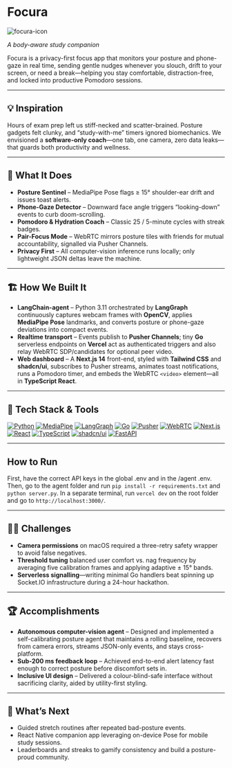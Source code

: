 # **Focura**  
![focura-icon](https://github.com/user-attachments/assets/d8c01bb0-e3b2-4bb7-a228-90311fdf15f3)

*A body-aware study companion*

Focura is a privacy-first focus app that monitors your posture and phone-gaze in real time, sending gentle nudges whenever you slouch, drift to your screen, or need a break—helping you stay comfortable, distraction-free, and locked into productive Pomodoro sessions.

---

## 💡 Inspiration  
Hours of exam prep left us stiff-necked and scatter-brained. Posture gadgets felt clunky, and “study-with-me” timers ignored biomechanics. We envisioned a **software-only coach**—one tab, one camera, zero data leaks—that guards both productivity and wellness.

---

## 🎯 What It Does  
* **Posture Sentinel** – MediaPipe Pose flags ≥ 15° shoulder-ear drift and issues toast alerts.  
* **Phone-Gaze Detector** – Downward face angle triggers “looking-down” events to curb doom-scrolling.  
* **Pomodoro & Hydration Coach** – Classic 25 / 5-minute cycles with streak badges.  
* **Pair-Focus Mode** – WebRTC mirrors posture tiles with friends for mutual accountability, signalled via Pusher Channels.  
* **Privacy First** – All computer-vision inference runs locally; only lightweight JSON deltas leave the machine.

---

## 🏗️ How We Built It  
* **LangChain-agent** – Python 3.11 orchestrated by **LangGraph** continuously captures webcam frames with **OpenCV**, applies **MediaPipe Pose** landmarks, and converts posture or phone-gaze deviations into compact events.  
* **Realtime transport** – Events publish to **Pusher Channels**; tiny **Go** serverless endpoints on **Vercel** act as authenticated triggers and also relay WebRTC SDP/candidates for optional peer video.  
* **Web dashboard** – A **Next.js 14** front-end, styled with **Tailwind CSS** and **shadcn/ui**, subscribes to Pusher streams, animates toast notifications, runs a Pomodoro timer, and embeds the WebRTC `<video>` element—all in **TypeScript React**.  

---

## 🧰 Tech Stack & Tools  
[![Python](https://img.shields.io/badge/Python-3776AB?logo=python&logoColor=white)](https://www.python.org)  [![MediaPipe](https://img.shields.io/badge/MediaPipe-F76710?logo=google&logoColor=white)](https://developers.google.com/mediapipe)   [![LangGraph](https://img.shields.io/badge/LangGraph-FFCC00?logo=langchain&logoColor=black)](https://python.langchain.com)  [![Go](https://img.shields.io/badge/Go-00ADD8?logo=go&logoColor=white)](https://go.dev)  [![Pusher](https://img.shields.io/badge/Pusher-664CC2?logo=pusher&logoColor=white)](https://pusher.com)  [![WebRTC](https://img.shields.io/badge/WebRTC-008000?logo=webrtc&logoColor=white)](https://webrtc.org)  [![Next.js](https://img.shields.io/badge/Next.js-000?logo=nextdotjs&logoColor=white)](https://nextjs.org)  [![React](https://img.shields.io/badge/React-61DAFB?logo=react&logoColor=black)](https://react.dev)  [![TypeScript](https://img.shields.io/badge/Tailwind-38BDF8?logo=tailwindcss&logoColor=white)](https://tailwindcss.com)  [![shadcn/ui](https://img.shields.io/badge/shadcn%2Fui-FF6363?logo=react&logoColor=white)](https://ui.shadcn.com) [![FastAPI](https://img.shields.io/badge/FastAPI-009688?logo=fastapi&logoColor=white)](https://fastapi.tiangolo.com)

---

## How to Run

First, have the correct API keys in the global .env and in the /agent .env. Then, go to the agent folder and run `pip install -r requirements.txt` and `python server.py`. In a separate terminal, run `vercel dev` on the root folder and go to `http://localhost:3000/`.

---

## 🧗‍♂️ Challenges  
* **Camera permissions** on macOS required a three-retry safety wrapper to avoid false negatives.  
* **Threshold tuning** balanced user comfort vs. nag frequency by averaging five calibration frames and applying adaptive ± 15° bands.  
* **Serverless signalling**—writing minimal Go handlers beat spinning up Socket.IO infrastructure during a 24-hour hackathon.

---

## 🏆 Accomplishments  
* **Autonomous computer-vision agent** – Designed and implemented a self-calibrating posture agent that maintains a rolling baseline, recovers from camera errors, streams JSON-only events, and stays cross-platform.
* **Sub-200 ms feedback loop** – Achieved end-to-end alert latency fast enough to correct posture before discomfort sets in.  
* **Inclusive UI design** – Delivered a colour-blind-safe interface without sacrificing clarity, aided by utility-first styling.

---

## 🔮 What’s Next  
* Guided stretch routines after repeated bad-posture events.  
* React Native companion app leveraging on-device Pose for mobile study sessions.  
* Leaderboards and streaks to gamify consistency and build a posture-proud community.
